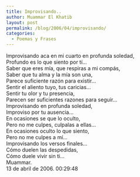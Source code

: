 ```yaml
---
title: Improvisando..
author: Muammar El Khatib
layout: post
permalink: /blog/2006/04/improvisando/
categories:
  - Poemas y Frases
---
```

Improvisando aca en mi cuarto en profunda soledad,  
Profundo es lo que siento por tí&#8230;  
Saber que eres mía, que respiras a mi compás,  
Saber que tu alma y la mía son una,  
Parece suficiente razón para existir&#8230;  
Sentir el aliento tuyo, tus caricias&#8230;  
Sentir tu olor y tu presencia,  
Parecen ser suficientes razones para seguir&#8230;  
Improvisando en profunda soledad,  
Improviso por tu ausencia&#8230;  
En ocasiones se que lo oculto,  
Pero no me culpes, culpalas a ellas&#8230;  
En ocasiones oculto lo que siento,  
Pero no me culpes a mí&#8230;  
Improvisando los versos finales&#8230;  
Cómo duelen las despedidas,  
Cómo duele vivir sin ti&#8230;  
Muammar.  
13 de abril de 2006. 00:29:48